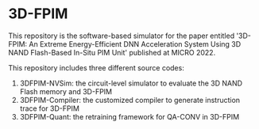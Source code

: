 # 3D-FPIM

This repository is the software-based simulator for the paper entitled 
'3D-FPIM: An Extreme Energy-Efficient DNN Acceleration System Using 3D NAND Flash-Based In-Situ PIM Unit'
published at MICRO 2022.

This repository includes three different source codes:
1. 3DFPIM-NVSim: the circuit-level simulator to evaluate the 3D NAND Flash memory and 3D-FPIM
2. 3DFPIM-Compiler: the customized compiler to generate instruction trace for 3D-FPIM
3. 3DFPIM-Quant: the retraining framework for QA-CONV in 3D-FPIM

